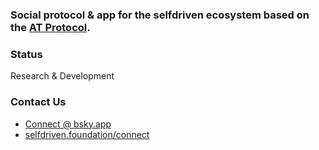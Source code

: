 ### Social protocol & app for the selfdriven ecosystem based on the [AT Protocol](https://atproto.com).

### Status
Research & Development

### Contact Us
- [Connect @ bsky.app](https://bsky.app/profile/markbyers.selfdriven.social)
- [selfdriven.foundation/connect](https://selfdriven.foundation/connect)


